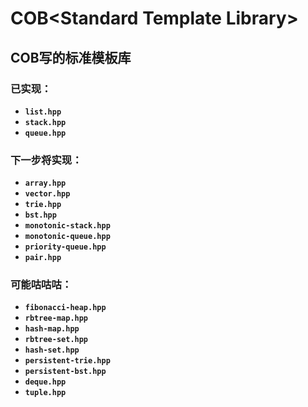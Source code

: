 # COB\<Standard Template Library\>
## COB写的标准模板库
### 已实现：
- **`list.hpp`**
- **`stack.hpp`**
- **`queue.hpp`**
### 下一步将实现：
- **`array.hpp`**
- **`vector.hpp`**
- **`trie.hpp`**
- **`bst.hpp`**
- **`monotonic-stack.hpp`**
- **`monotonic-queue.hpp`**
- **`priority-queue.hpp`**
- **`pair.hpp`**
### 可能咕咕咕：
- **`fibonacci-heap.hpp`**
- **`rbtree-map.hpp`**
- **`hash-map.hpp`**
- **`rbtree-set.hpp`**
- **`hash-set.hpp`**
- **`persistent-trie.hpp`**
- **`persistent-bst.hpp`**
- **`deque.hpp`**
- **`tuple.hpp`**

